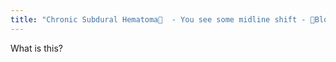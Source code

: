 ```yaml
---
title: "Chronic Subdural Hematoma  - You see some midline shift - Blood is same density (color) as CSF (dark)= CHRONIC"
---
```

What is this?


